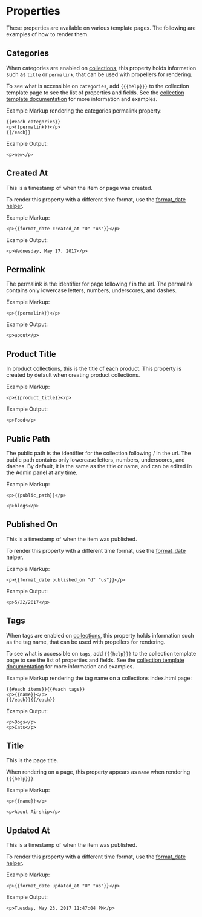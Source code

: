 # Properties
These properties are available on various template pages. The following are examples of how to render them.


## Categories
When categories are enabled on [collections](Collections.md), this property holds information such as `title` or `permalink`, that can be used with propellers for rendering.

To see what is accessible on `categories`, add `{{{help}}}` to the collection template page to see the list of properties and fields. See the [collection template documentation](Collection-Templates.md) for more information and examples.

Example Markup rendering the categories permalink property:
```
{{#each categories}}
<p>{{permalink}}</p>
{{/each}}
```

Example Output:
```
<p>new</p>
```


## Created At
This is a timestamp of when the item or page was created.

To render this property with a different time format, use the [format_date helper](Propeller-Helpers.md#format_date).

Example Markup:
```
<p>{{format_date created_at "D" "us"}}</p>
```

Example Output:
```
<p>Wednesday, May 17, 2017</p>
```


## Permalink
The permalink is the identifier for page following / in the url. The permalink contains only lowercase letters, numbers, underscores, and dashes.

Example Markup:
```
<p>{{permalink}}</p>
```

Example Output:
```
<p>about</p>
```


## Product Title
In product collections, this is the title of each product. This property is created by default when creating product collections.

Example Markup:
```
<p>{{product_title}}</p>
```

Example Output:
```
<p>Food</p>
```


## Public Path
The public path is the identifier for the collection following / in the url. The public path contains only lowercase letters, numbers, underscores, and dashes. By default, it is the same as the title or name, and can be edited in the Admin panel at any time.

Example Markup:
```
<p>{{public_path}}</p>
```

```
<p>blogs</p>
```

## Published On
This is a timestamp of when the item was published.

To render this property with a different time format, use the [format_date helper](Propeller-Helpers.md#format_date).

Example Markup:
```
<p>{{format_date published_on "d" "us"}}</p>
```

Example Output:
```
<p>5/22/2017</p>
```

## Tags
When tags are enabled on [collections](Collections.md), this property holds information such as the tag name, that can be used with propellers for rendering.

To see what is accessible on `tags`, add `{{{help}}}` to the collection template page to see the list of properties and fields. See the [collection template documentation](Collection-Templates.md) for more information and examples.

Example Markup rendering the tag name on a collections index.html page:
```
{{#each items}}{{#each tags}}
<p>{{name}}</p>
{{/each}}{{/each}}
```

Example Output:
```
<p>Dogs</p>
<p>Cats</p>
```


## Title
This is the page title.

When rendering on a page, this property appears as `name` when rendering `{{{help}}}`.

Example Markup:
```
<p>{{name}}</p>
```

```
<p>About Airship</p>
```


## Updated At
This is a timestamp of when the item was published.

To render this property with a different time format, use the [format_date helper](Propeller-Helpers.md#format_date).

Example Markup:
```
<p>{{format_date updated_at "U" "us"}}</p>
```

Example Output:
```
<p>Tuesday, May 23, 2017 11:47:04 PM</p>
```
